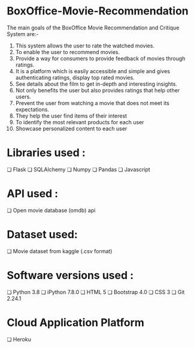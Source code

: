 # BoxOffice-Movie-Recommendation

The main goals of the BoxOffice Movie Recommendation and Critique System are:-
1. This system allows the user to rate the watched movies.
2. To enable the user to recommend movies. 
3. Provide a way for consumers to provide feedback of movies through ratings. 
4. It is a platform which is easily accessible and simple and gives authenticating ratings, display top rated movies. 
5. See details about the film to get in-depth and interesting insights. 
6. Not only benefits the user but also provides ratings that help other users. 
7. Prevent the user from watching a movie that does not meet its expectations. 
8. They help the user find items of their interest 
9. To identify the most relevant products for each user 
10. Showcase personalized content to each user

# Libraries used :
❏	Flask
❏	SQLAlchemy
❏	Numpy
❏	Pandas
❏	Javascript


# API used :
❏ Open movie database (omdb) api
 
# Dataset used:
❏ Movie dataset from kaggle (.csv format)

# Software versions used :
❏	Python 3.8
❏	iPython 7.8.0
❏	HTML 5
❏	Bootstrap 4.0
❏	CSS 3
❏	Git 2.24.1

# Cloud Application Platform
❏	Heroku
